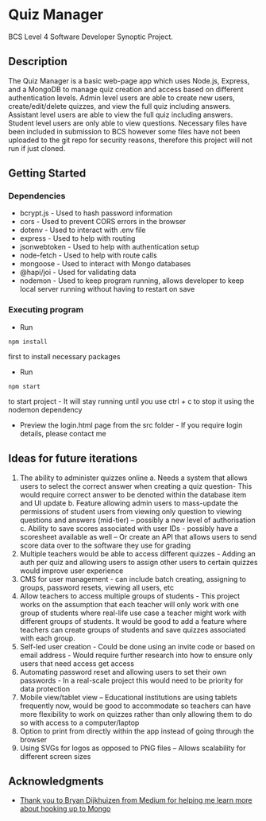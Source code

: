 # Quiz Manager

BCS Level 4 Software Developer Synoptic Project.

## Description

The Quiz Manager is a basic web-page app which uses Node.js, Express, and a MongoDB to manage quiz creation and access based on different authentication levels. Admin level users are able to create new users, create/edit/delete quizzes, and view the full quiz including answers. Assistant level users are able to view the full quiz including answers. Student level users are only able to view questions. Necessary files have been included in submission to BCS however some files have not been uploaded to the git repo for security reasons, therefore this project will not run if just cloned. 

## Getting Started

### Dependencies

* bcrypt.js - Used to hash password information
* cors - Used to prevent CORS errors in the browser
* dotenv - Used to interact with .env file
* express - Used to help with routing
* jsonwebtoken - Used to help with authentication setup
* node-fetch - Used to help with route calls
* mongoose - Used to interact with Mongo databases
* @hapi/joi - Used for validating data
* nodemon - Used to keep program running, allows developer to keep local server running without having to restart on save

### Executing program

* Run 
```
npm install
``` 
first to install necessary packages

* Run
```
npm start
```
to start project - It will stay running until you use ctrl + c to stop it using the nodemon dependency

* Preview the login.html page from the src folder - If you require login details, please contact me

## Ideas for future iterations

1.	The ability to administer quizzes online
a.	Needs a system that allows users to select the correct answer when creating a quiz question- This would require correct answer to be denoted within the database item and UI update
b.	Feature allowing admin users to mass-update the permissions of student users from viewing only question to viewing questions and answers (mid-tier) – possibly a new level of authorisation
c.	Ability to save scores associated with user IDs - possibly have a scoresheet available as well – Or create an API that allows users to send score data over to the software they use for grading
2.	Multiple teachers would be able to access different quizzes - Adding an auth per quiz and allowing users to assign other users to certain quizzes would improve user experience
3.	CMS for user management - can include batch creating, assigning to groups, password resets, viewing all users, etc
4.	Allow teachers to access multiple groups of students - This project works on the assumption that each teacher will only work with one group of students where real-life use case a teacher might work with different groups of students. It would be good to add a feature where teachers can create groups of students and save quizzes associated with each group.
5.	Self-led user creation - Could be done using an invite code or based on email address - Would require further research into how to ensure only users that need access get access
6.	Automating password reset and allowing users to set their own passwords - In a real-scale project this would need to be priority for data protection
7.	Mobile view/tablet view – Educational institutions are using tablets frequently now, would be good to accommodate so teachers can have more flexibility to work on quizzes rather than only allowing them to do so with access to a computer/laptop
8.	Option to print from directly within the app instead of going through the browser
9.	Using SVGs for logos as opposed to PNG files – Allows scalability for different screen sizes

## Acknowledgments

* [Thank you to Bryan Dijkhuizen from Medium for helping me learn more about hooking up to Mongo](https://javascript.plainenglish.io/create-an-authentication-api-using-node-js-express-mongodb-and-jwt-1d52124d402e)
